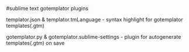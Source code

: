 #sublime text gotemplator plugins

templator.json & templator.tmLanguage - syntax highlight for gotemplator templates(.gtm)

gotemplator.py & gotemplator.sublime-settings - plugin for autogenerate templates(.gtm) on save

